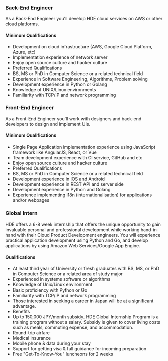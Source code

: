 ### Back-End Engineer
As a Back-End Engineer you'll develop HDE cloud services on AWS or other cloud platforms.

#### Minimum Qualifications
* Development on cloud infrastructure (AWS, Google Cloud Platform, Azure, etc)
* Implementation experience of network server
* Enjoy open source culture and hacker culture
* Preferred Qualifications
* BS, MS or PhD in Computer Science or a related technical field
* Experience in Software Engineering, Algorithms, Problem solving
* Development experience in Python or Golang
* Knowledge of UNIX/Linux environments
* Familiarity with TCP/IP and network programming


### Front-End Engineer
As a Front-End Engineer you'll work with designers and back-end developers to design and implement UIs.

#### Minimum Qualifications
* Single Page Application implementation experience using JavaScript framework like AngularJS, React, or Vue
* Team development experience with CI service, GitHub and etc
* Enjoy open source culture and hacker culture
* Preferred Qualifications
* BS, MS or PhD in Computer Science or a related technical field
* Development experience in iOS and Android
* Development experience in REST API and server side
* Development experience in Python and Golang
* Experience implementing i18n (internationalisation) for applications and/or webpages

### Global Intern
HDE offers a 6-8 week internship that offers the unique opportunity to gain invaluable personal and professional development while working hand-in-hand with their Cloud Product Development engineers. You will experience practical application development using Python and Go, and develop applications by using Amazon Web Services/Google App Engine.

#### Qualifications
* At least third year of University or fresh graduates with BS, MS, or PhD in Computer Science or a related area of study major
* Experienced in systems software or algorithms
* Knowledge of Unix/Linux environment
* Basic proficiency with Python or Go
* Familiarity with TCP/IP and network programming
* Those interested in seeking a career in Japan will be at a significant advantage.
* Benefits
* Up to 150,000 JPY/month subsidy. HDE Global Internship Program is a training program without a salary. Subsidy is given to cover living costs such as meals, commuting expense, and accommodation.
* Round-trip airfare
* Medical insurance
* Mobile phone & data during your stay
* Support for getting visa & full guidance for incoming preparation
* Free "Get-To-Know-You" luncheons for 2 weeks
